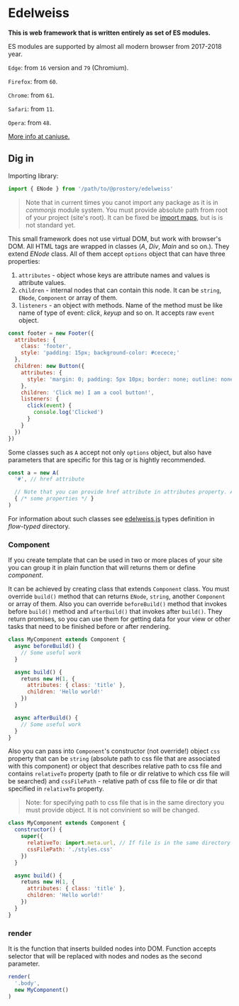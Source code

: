 # Edelweiss

**This is web framework that is written entirely as set of ES modules.**

ES modules are supported by almost all modern browser from 2017-2018 year.

`Edge`: from `16` version and `79` (Chromium).

`Firefox`: from `60`.

`Chrome`: from `61`.

`Safari`: from `11`.

`Opera`: from `48`.

[More info at caniuse.](https://caniuse.com/#search=es%20modules)

## Dig in

Importing library:

```javascript
import { ENode } from '/path/to/@prostory/edelweiss'
```

> Note that in current times you canot import any package as it is in *commonjs* module system. You must provide absolute path from root of your project (site's root). It can be fixed be [import maps](https://github.com/WICG/import-maps), but is is not standard yet.

This small framework does not use virtual DOM, but work with browser's DOM. All HTML tags are wrapped in classes (*A*, *Div*, *Main* and so on.). They extend *ENode* class.
All of them accept `options` object that can have three properties: 

1. `attributes` - object whose keys are attribute names and values is attribute values.
2. `children` - internal nodes that can contain this node. It can be `string`, `ENode`, `Component` or array of them.
3. `listeners` - an object with methods. Name of the method must be like name of type of event: *click*, *keyup* and so on. It accepts raw `event` object.

```javascript
const footer = new Footer({
  attributes: {
    class: 'footer',
    style: 'padding: 15px; background-color: #cecece;'
  },
  children: new Button({
    attributes: {
      style: 'margin: 0; padding: 5px 10px; border: none; outline: none; background-color: blue; color: black;'
    },
    children: 'Click me) I am a cool button!',
    listeners: {
      click(event) {
        console.log('Clicked')
      }
    }
  })
})
```

Some classes such as `A` accept not only `options` object, but also have parameters that are specific for this tag or is hightly recommended.

```javascript
const a = new A(
  '#', // href attribute

  // Note that you can provide href attribute in attributes property. And it will override one that is defined above. So try to avoid it.
  { /* some properties */ }
)
```

For information about such classes see [edelweiss.js](./flow-typed/edelweiss.js) types definition in *flow-typed* directory.

### Component

If you create template that can be used in two or more places of your site you can group it in plain function that will returns them or define *component*.

It can be achieved by creating class that extends `Component` class. You must override `build()` method that can returns `ENode`, `string`, another `Component` or array of them.
Also you can override `beforeBuild()` method that invokes before `build()` method and `afterBuild()` that invokes after `build()`. They return promises, so you can use them for getting data for your view or other tasks that need to be finished before or after rendering.

```javascript
class MyComponent extends Component {
  async beforeBuild() {
    // Some useful work
  }

  async build() {
    retuns new H(1, {
      attributes: { class: 'title' },
      children: 'Hello world!'
    })
  }

  async afterBuild() {
    // Some useful work
  }
}
```

Also you can pass into `Component`'s constructor (not override!) object `css` property that can be `string` (absolute path to css file that are associated with this component) or object that describes relative path to css file and contains `relativeTo` property (path to file or dir relative to which css file will be searched) and `cssFilePath` - relative path of css file to file or dir that specified in `relativeTo` property.

> Note: for specifying path to css file that is in the same directory you must provide object. It is not convinient so will be changed.

```javascript
class MyComponent extends Component {
  constructor() {
    super({
      relativeTo: import.meta.url, // If file is in the same directory
      cssFilePath: './styles.css'
    })
  }

  async build() {
    retuns new H(1, {
      attributes: { class: 'title' },
      children: 'Hello world!'
    })
  }
}
```

### render

It is the function that inserts builded nodes into DOM.
Function accepts selector that will be replaced with nodes and nodes as the second parameter.

```javascript
render(
  '.body',
  new MyComponent()
)
```
